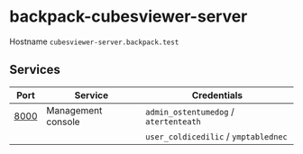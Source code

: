 # backpack-cubesviewer-server

Hostname `cubesviewer-server.backpack.test`

## Services

| Port | Service | Credentials
| ---- | ------- | -----------
| [8000](http://cubesviewer-server.backpack.test:8000) | Management console | `admin_ostentumedog` / `atertenteath`
| | | `user_coldicedilic` / `ymptablednec`
